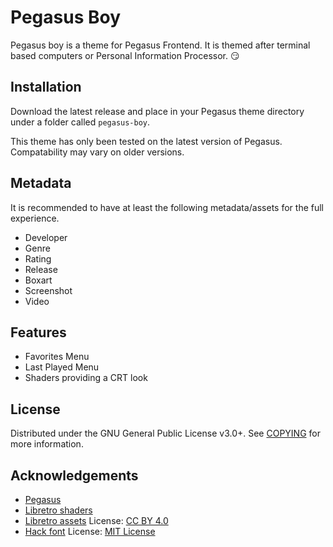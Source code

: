 # Pegasus Boy

Pegasus boy is a theme for Pegasus Frontend.  It is themed after terminal based computers or Personal Information Processor. :smirk:

## Installation

Download the latest release and place in your Pegasus theme directory under a folder called `pegasus-boy`.

This theme has only been tested on the latest version of Pegasus.  Compatability may vary on older versions.

## Metadata

It is recommended to have at least the following metadata/assets for the full experience.

- Developer
- Genre
- Rating
- Release
- Boxart
- Screenshot
- Video

## Features

- Favorites Menu
- Last Played Menu
- Shaders providing a CRT look

## License

Distributed under the GNU General Public License v3.0+. See [COPYING](COPYING) for more information.

## Acknowledgements

- [Pegasus](https://pegasus-frontend.org/)
- [Libretro shaders](https://github.com/libretro/slang-shaders)
- [Libretro assets](https://github.com/libretro/retroarch-assets)
  License: [CC BY 4.0](assets/retroarch-assets/COPYING)
- [Hack font](https://github.com/source-foundry/Hack)
  License: [MIT License](assets/fonts/Hack/LICENSE.md)

